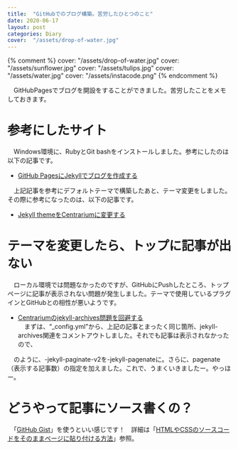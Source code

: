```yaml
---
title:  "GitHubでのブログ構築。苦労したひとつのこと"
date: 2020-06-17
layout: post
categories: Diary
cover:  "/assets/drop-of-water.jpg"
---
```

{% comment %}
cover:  "/assets/drop-of-water.jpg"
cover:  "/assets/sunflower.jpg"
cover:  "/assets/tulips.jpg"
cover:  "/assets/water.jpg"
cover:  "/assets/instacode.png"
{% endcomment %}

　GitHubPagesでブログを開設をすることができました。苦労したことをメモしておきます。

# 参考にしたサイト
　Windows環境に、RubyとGit bashをインストールしました。参考にしたのは以下の記事です。
* [GitHub PagesにJekyllでブログを作成する](https://note.com/airis0/n/n191e89b83e1d)<br/>

　上記記事を参考にデフォルトテーマで構築したあと、テーマ変更をしました。その際に参考になったのは、以下の記事です。
* [Jekyll themeをCentrariumに変更する](https://haltaro.github.io/2018/02/11/theme-change)

# テーマを変更したら、トップに記事が出ない
　ローカル環境では問題なかったのですが、GitHubにPushしたところ、トップページに記事が表示されない問題が発生しました。テーマで使用しているプラグインとGitHubとの相性が悪いようです。
*  [Centrariumのjekyll-archives問題を回避する](https://haltaro.github.io/2018/06/15/jekyll-archives)<br/>
　まずは、“_config.yml”から、上記の記事とまったく同じ箇所、jekyll-archives関連をコメントアウトしました。それでも記事は表示されなかったので、

<script src="https://gist.github.com/Hoiko-Takahashi/b57e0376f4b69b68901cc2dafa6961ae.js"></script>

　のように、-jekyll-paginate-v2を-jekyll-pagenateに。さらに、pagenate（表示する記事数）の指定を加えました。これで、うまくいきましたー。やっほー。
 
 # どうやって記事にソース書くの？
  　「[GitHub Gist](https://gist.github.com/)」を使うといい感じです！　詳細は「[HTMLやCSSのソースコードをそのままページに貼り付ける方法](https://fukafuka295.jp/source-code-haritsuke/)」参照。

